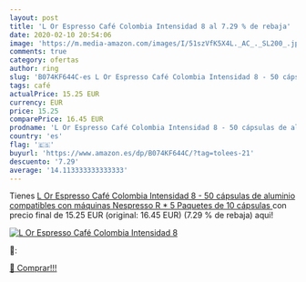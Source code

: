 ```yaml
---
layout: post
title: 'L Or Espresso Café Colombia Intensidad 8 al 7.29 % de rebaja'
date: 2020-02-10 20:54:06
image: 'https://m.media-amazon.com/images/I/51szVfK5X4L._AC_._SL200_.jpg'
comments: true
category: ofertas
author: ring
slug: 'B074KF644C-es L Or Espresso Café Colombia Intensidad 8 - 50 cápsulas de...'
tags: café
actualPrice: 15.25 EUR
currency: EUR
price: 15.25
comparePrice: 16.45 EUR
prodname: 'L Or Espresso Café Colombia Intensidad 8 - 50 cápsulas de aluminio compatibles con máquinas Nespresso  R *  5 Paquetes de 10 cápsulas '
country: 'es'
flag: '🇪🇸'
buyurl: 'https://www.amazon.es/dp/B074KF644C/?tag=tolees-21'
descuento: '7.29'
average: '14.113333333333333'
---
```


Tienes [L Or Espresso Café Colombia Intensidad 8 - 50 cápsulas de aluminio compatibles con máquinas Nespresso  R *  5 Paquetes de 10 cápsulas ](https://www.amazon.es/dp/B074KF644C/?tag=tolees-21) con precio final de  15.25 EUR (original: 16.45 EUR) (7.29 %  de rebaja) aqui!

[![L Or Espresso Café Colombia Intensidad 8](https://m.media-amazon.com/images/I/51szVfK5X4L._AC_._SL200_.jpg)](https://www.amazon.es/dp/B074KF644C/?tag=tolees-21)

🔎:


[🛒 Comprar!!!](https://www.amazon.es/dp/B074KF644C/?tag=tolees-21)
